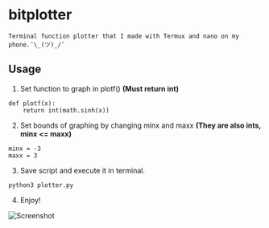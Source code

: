 # bitplotter
```
Terminal function plotter that I made with Termux and nano on my phone.¯\_(ツ)_/¯
```
## Usage
1. Set function to graph in plotf() **(Must return int)**
```
def plotf(x):
    return int(math.sinh(x))
```
2. Set bounds of graphing by changing minx and maxx **(They are also ints, minx <= maxx)**
```
minx = -3
maxx = 3
```
3. Save script and execute it in terminal.
```
python3 plotter.py
```
4. Enjoy!

![Screenshot](https://raw.githubusercontent.com/IngeniousA/bitplotter/master/img/screenshot.PNG)
